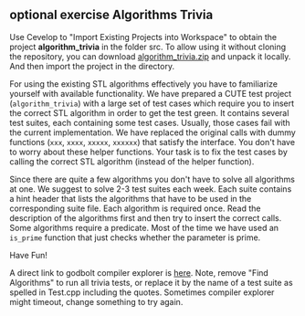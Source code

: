 ## optional exercise Algorithms Trivia


Use Cevelop to "Import Existing Projects into Workspace" to obtain the project **algorithm_trivia** in the folder src. To allow using it without cloning the repository, you can download [algorithm_trivia.zip](https://github.com/PeterSommerlad/CPPCourseIntroduction/raw/main/src/algorithm_trivia.zip) and unpack it locally. And then import the project in the directory. 

For using the existing STL algorithms effectively you have to familiarize yourself with available functionality. We have prepared a CUTE test project (`algorithm_trivia`) with a large set of test cases which require you to insert the correct STL algorithm in order to get the test green. It contains several test suites, each containing some test cases. Usually, those cases fail with the current implementation. We have replaced the original calls with dummy functions (`xxx`, `xxxx`, `xxxxx`, `xxxxxx`) that satisfy the interface. You don't have to worry about these helper functions. Your task is to fix the test cases by calling the correct STL algorithm (instead of the helper function).

Since there are quite a few algorithms you don't have to solve all algorithms at one. We suggest to solve 2-3 test suites each week. Each suite contains a hint header that lists the algorithms that have to be used in the corresponding suite file. Each algorithm is required once. Read the description of the algorithms first and then try to insert the correct calls. Some algorithms require a predicate. Most of the time we have used an `is_prime` function that just checks whether the parameter is prime.

Have Fun!

A direct link to godbolt compiler explorer is [here](https://godbolt.org/z/vMjhdbWP8). Note, remove "Find Algorithms" to run all trivia tests, or replace it by the name of a test suite as spelled in Test.cpp including the quotes. Sometimes compiler explorer might timeout, change something to try again.
